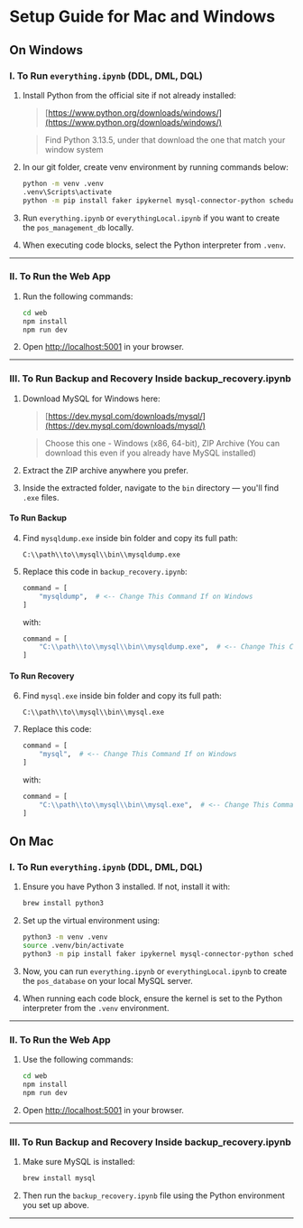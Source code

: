 # Setup Guide for Mac and Windows

## On Windows

### I. To Run `everything.ipynb` (DDL, DML, DQL)

1. Install Python from the official site if not already installed:  
   > [https://www.python.org/downloads/windows/](https://www.python.org/downloads/windows/)

   > Find Python 3.13.5, under that download the one that match your window system

2. In our git folder, create venv environment by running commands below:

   ```bash
   python -m venv .venv
   .venv\Scripts\activate
   python -m pip install faker ipykernel mysql-connector-python schedule
   ```

3. Run `everything.ipynb` or `everythingLocal.ipynb` if you want to create the `pos_management_db` locally.

4.  When executing code blocks, select the Python interpreter from `.venv`.

---

### II. To Run the Web App

1. Run the following commands:

   ```bash
   cd web
   npm install
   npm run dev
   ```

2. Open [http://localhost:5001](http://localhost:5001) in your browser.

---

### III. To Run Backup and Recovery Inside backup_recovery.ipynb

1. Download MySQL for Windows here:  
   > [https://dev.mysql.com/downloads/mysql/](https://dev.mysql.com/downloads/mysql/)  

   > Choose this one - Windows (x86, 64-bit), ZIP Archive  (You can download this even if you already have MySQL installed)

2. Extract the ZIP archive anywhere you prefer.

3. Inside the extracted folder, navigate to the `bin` directory — you'll find `.exe` files.

#### To Run Backup

4. Find `mysqldump.exe` inside bin folder and copy its full path:

   ```
   C:\\path\\to\\mysql\\bin\\mysqldump.exe
   ```

5. Replace this code in `backup_recovery.ipynb`:

   ```python
   command = [
       "mysqldump",  # <-- Change This Command If on Windows
   ]
   ```

   with:

   ```python
   command = [
       "C:\\path\\to\\mysql\\bin\\mysqldump.exe",  # <-- Change This Command If on Windows
   ]
   ```

#### To Run Recovery

6. Find `mysql.exe` inside bin folder and copy its full path:

   ```
   C:\\path\\to\\mysql\\bin\\mysql.exe
   ```

7. Replace this code:

   ```python
   command = [
       "mysql",  # <-- Change This Command If on Windows
   ]
   ```

   with:

   ```python
   command = [
       "C:\\path\\to\\mysql\\bin\\mysql.exe",  # <-- Change This Command If on Windows
   ]
   ```

## On Mac

### I. To Run `everything.ipynb` (DDL, DML, DQL)

1. Ensure you have Python 3 installed. If not, install it with:

   ```bash
   brew install python3
   ```

2. Set up the virtual environment using:

   ```bash
   python3 -m venv .venv
   source .venv/bin/activate
   python3 -m pip install faker ipykernel mysql-connector-python schedule
   ```

3. Now, you can run `everything.ipynb` or `everythingLocal.ipynb` to create the `pos_database` on your local MySQL server.

4. When running each code block, ensure the kernel is set to the Python interpreter from the `.venv` environment.

---

### II. To Run the Web App

1. Use the following commands:

   ```bash
   cd web
   npm install
   npm run dev
   ```

2. Open [http://localhost:5001](http://localhost:5001) in your browser.

---

### III. To Run Backup and Recovery Inside backup_recovery.ipynb

1. Make sure MySQL is installed:

   ```bash
   brew install mysql
   ```

2. Then run the `backup_recovery.ipynb` file using the Python environment you set up above.

---
